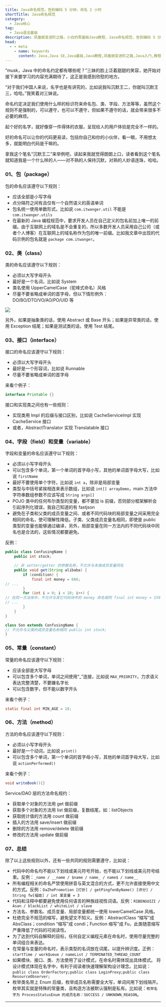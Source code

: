 ```yaml
---
title: Java命名规范，告别编码 5 分钟，命名 2 小时
shortTitle: Java命名规范
category:
  - Java核心
tag:
  - Java语法基础
description: 凤凰蜕变进阶之路，小白的零基础Java教程，Java命名规范，告别编码 5 分钟，命名 2 小时
head:
  - - meta
    - name: keywords
      content: Java,Java SE,Java基础,Java教程,凤凰蜕变进阶之路,Java入门,教程,Java命名规范,命名规范
---
```


“musk，Java 中的命名约定都有哪些呢？”三妹的脸上泛着甜甜的笑容，她开始对接下来要学习的内容充满期待了，这正是我感到欣慰的地方。

“对于我们中国人来说，名字也是有讲究的，比如说我叫沉默王二，你就叫沉默王三，哈哈。”我笑着对三妹说。

命名约定决定我们使用什么样的标识符来命名包、类、字段、方法等等，虽然这个规则不是强制的，可以遵守，也可以不遵守，但如果不遵守的话，就会带来很多不必要的麻烦。

起个好的名字，就好像穿一件得体的衣服，呈现给人的用户体验是完全不一样的。 

好的命名可以让你的代码更易读，包括你自己和你的小伙伴，看一眼，不用想太多，就能明白代码是干嘛的。

拿我这个笔名“沉默王二”来举例吧，读起来我就觉得朗朗上口，读者看到这个笔名就知道我是一个什么样的人——对不熟的人保持沉默，对熟的人妙语连珠，哈哈。

### 01、包（package）

包的命名应该遵守以下规则：

- 应该全部是小写字母
- 点分隔符之间有且仅有一个自然语义的英语单词
- 包名统一使用单数形式，比如说 `com.itwanger.util` 不能是 `com.itwanger.utils`
- 在最新的 Java 编程规范中，要求开发人员在自己定义的包名前加上唯一的前缀。由于互联网上的域名是不会重复的，所以多数开发人员采用自己公司（或者个人博客）在互联网上的域名称作为包的唯一前缀。比如我文章中出现的代码示例的包名就是 `package com.itwanger`。


### 02、类（class）

类的命名应该遵守以下规则：

- 必须以大写字母开头
- 最好是一个名词，比如说 System
- 类名使用 UpperCamelCase（驼峰式命名）风格
- 尽量不要省略成单词的首字母，但以下情形例外：DO/BO/DTO/VO/AO/PO/UID 等

![](http://cdn.tobebetterjavaer.com/tobebetterjavaer/images/core-grammar/fifteen-01.png)

另外，如果是抽象类的话，使用 Abstract 或 Base 开头；如果是异常类的话，使用 Exception 结尾；如果是测试类的话，使用 Test 结尾。

### 03、接口（interface）

接口的命名应该遵守以下规则：

- 必须以大写字母开头
- 最好是一个形容词，比如说 Runnable
- 尽量不要省略成单词的首字母

来看个例子：

```java
interface Printable {}
```

接口和实现类之间也有一些规则：

- 实现类用 Impl 的后缀与接口区别，比如说 CacheServiceImpl 实现 CacheService 接口
- 或者，AbstractTranslator 实现 Translatable 接口

### 04、字段（field）和变量（variable）

字段和变量的命名应该遵守以下规则：

- 必须以小写字母开头
- 可以包含多个单词，第一个单词的首字母小写，其他的单词首字母大写，比如说 `firstName`
- 最好不要使用单个字符，比如说 `int a`，除非是局部变量
- 类型与中括号紧挨相连来表示数组，比如说 `int[] arrayDemo`，main 方法中字符串数组参数不应该写成 `String args[]`
- POJO 类中的任何布尔类型的变量，都不要加 is 前缀，否则部分框架解析会引起序列化错误，我自己知道的有 fastjson
- 避免在子类和父类的成员变量之间、或者不同代码块的局部变量之间采用完全相同的命名，使可理解性降低。子类、父类成员变量名相同，即使是 public 类型的变量也能够通过编译，另外，局部变量在同一方法内的不同代码块中同名也是合法的，这些情况都要避免。

反例：

```java
public class ConfusingName {
    public int stock;

    // 非 setter/getter 的参数名称，不允许与本类成员变量同名
    public void get(String alibaba) {
        if (condition) {
            final int money = 666;
// ...
        }
        for (int i = 0; i < 10; i++) {
// 在同一方法体中，不允许与其它代码块中的 money 命名相同 final int money = 15978;
// ...
        }
    }
}

class Son extends ConfusingName {
// 不允许与父类的成员变量名称相同 public int stock;
}
```

### 05、常量（constant）

常量的命名应该遵守以下规则：

- 应该全部是大写字母
- 可以包含多个单词，单词之间使用“_”连接，比如说 `MAX_PRIORITY`，力求语义表达完整清楚，不要嫌名字长
- 可以包含数字，但不能以数字开头

来看个例子：

```java
static final int MIN_AGE = 18;  
```


### 06、方法（method）

方法的命名应该遵守以下规则：

- 必须以小写字母开头
- 最好是一个动词，比如说 `print()`
- 可以包含多个单词，第一个单词的首字母小写，其他的单词首字母大写，比如说 `actionPerformed()`

来看个例子：

```java
void writeBook(){}
```

Service/DAO 层的方法命名规约：

- 获取单个对象的方法用 get 做前缀
- 获取多个对象的方法用 list 做前缀，复数结尾，如：listObjects
- 获取统计值的方法用 count 做前缀
- 插入的方法用 save/insert 做前缀
- 删除的方法用 remove/delete 做前缀
- 修改的方法用 update 做前缀


### 07、总结

除了以上这些规则以外，还有一些共同的规则需要遵守，比如说：

- 代码中的命名均不能以下划线或美元符号开始，也不能以下划线或美元符号结束。反例：`_name / __name / $name / name_ / name$ / name__`
- 所有编程相关的命名严禁使用拼音与英文混合的方式，更不允许直接使用中文的方式。反例：`DaZhePromotion [打折] / getPingfenByName() [评分] / String fw[福娃] / int 某变量 = 3`
- 代码和注释中都要避免使用任何语言的种族歧视性词语。反例：`RIBENGUIZI / Asan / blackList / whiteList / slave`
- 方法名、参数名、成员变量、局部变量都统一使用 lowerCamelCase 风格。
- 杜绝完全不规范的缩写，避免望文不知义。反例：AbstractClass “缩写”成 AbsClass；condition “缩写”成 condi；Function 缩写”成 Fu，此类随意缩写严重降低了代码的可阅读性。
- 为了达到代码自解释的目标，任何自定义编程元素在命名时，使用尽量完整的单词组合来表达。
- 在常量与变量的命名时，表示类型的名词放在词尾，以提升辨识度。正例：`startTime / workQueue / nameList / TERMINATED_THREAD_COUNT`
- 如果模块、接口、类、方法使用了设计模式，在命名时需体现出具体模式。 将设计模式体现在名字中，有利于阅读者快速理解架构设计理念。比如说：`public class OrderFactory;public class LoginProxy;public class ResourceObserver;`
- 枚举类名带上 Enum 后缀，枚举成员名称需要全大写，单词间用下划线隔开。枚举其实就是特殊的常量类，且构造方法被默认强制是私有。比如说：`枚举名字为 ProcessStatusEnum 的成员名称：SUCCESS / UNKNOWN_REASON`。

-----

  

 

  